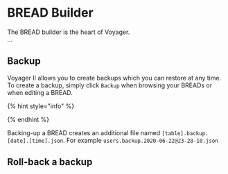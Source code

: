 # BREAD Builder

The BREAD builder is the heart of Voyager.  
...


## Backup
Voyager II allows you to create backups which you can restore at any time.  
To create a backup, simply click `Backup` when browsing your BREADs or when editing a BREAD.

{% hint style="info" %}

{% endhint %}

Backing-up a BREAD creates an additional file named `[table].backup.[date].[time].json`. 
For example `users.backup.2020-06-22@23-28-10.json`


## Roll-back a backup
